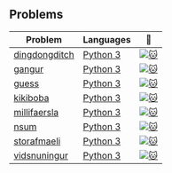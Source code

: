 ## Problems

| Problem                                                                                             | Languages                                                                                                       | :link:                                                                                      |
| --------------------------------------------------------------------------------------------------- | --------------------------------------------------------------------------------------------------------------- | ------------------------------------------------------------------------------------------- |
| [dingdongditch](https://github.com/SimonThalvorsen/kattis/tree/master/src/dingdongditch/Python%203) | [Python 3](https://github.com/SimonThalvorsen/kattis/tree/master/src/dingdongditch/Python%203/dingdongditch.py) | [![:cat:](https://open.kattis.com/favicon)](https://open.kattis.com/problems/dingdongditch) |
| [gangur](https://github.com/SimonThalvorsen/kattis/tree/master/src/gangur/Python%203)               | [Python 3](https://github.com/SimonThalvorsen/kattis/tree/master/src/gangur/Python%203/gangur.py)               | [![:cat:](https://open.kattis.com/favicon)](https://open.kattis.com/problems/gangur)        |
| [guess](https://github.com/SimonThalvorsen/kattis/tree/master/src/guess/Python%203)                 | [Python 3](https://github.com/SimonThalvorsen/kattis/tree/master/src/guess/Python%203/guess.py)                 | [![:cat:](https://open.kattis.com/favicon)](https://open.kattis.com/problems/guess)         |
| [kikiboba](https://github.com/SimonThalvorsen/kattis/tree/master/src/kikiboba/Python%203/kikiboba)  | [Python 3](https://github.com/SimonThalvorsen/kattis/tree/master/src/kikiboba/Python%203/kikiboba.py)           | [![:cat:](https://open.kattis.com/favicon)](https://open.kattis.com/problems/kikiboba)      |
| [millifaersla](https://github.com/SimonThalvorsen/kattis/tree/master/src/millifaersla/Python%203/)  | [Python 3](https://github.com/SimonThalvorsen/kattis/tree/master/src/millifaersla/Python%203/millifaersla.py)   | [![:cat:](https://open.kattis.com/favicon)](https://open.kattis.com/problems/millifaersla)  |
| [nsum](https://github.com/SimonThalvorsen/kattis/tree/master/src/nsum/Python%203/)                  | [Python 3](https://github.com/SimonThalvorsen/kattis/tree/master/src/nsum/Python%203/nsum.py)                   | [![:cat:](https://open.kattis.com/favicon)](https://open.kattis.com/problems/nsum)          |
| [storafmaeli](https://github.com/SimonThalvorsen/kattis/tree/master/src/storafmaeli/Python%203/storafmaeli) | [Python 3](https://github.com/SimonThalvorsen/kattis/tree/master/src/storafmaeli/Python%203/storafmaeli.py) | [![:cat:](https://open.kattis.com/favicon)](https://open.kattis.com/problems/storafmaeli) |
| [vidsnuningur](https://github.com/SimonThalvorsen/kattis/tree/master/src/vidsnuningur/Python%203)   | [Python 3](https://github.com/SimonThalvorsen/kattis/tree/master/src/vidsnuningur/Python%203vidsnuningur.py)    | [![:cat:](https://open.kattis.com/favicon)](https://open.kattis.com/problems/vidsnuningur)  |
